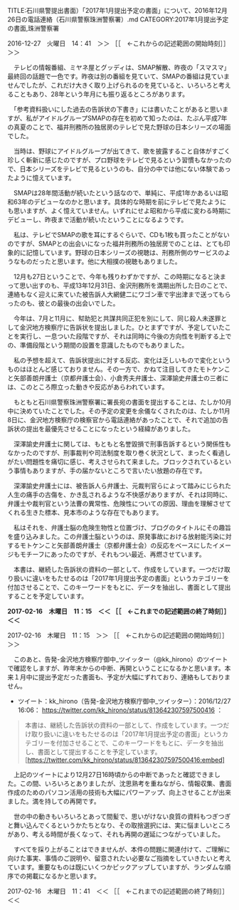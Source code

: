 TITLE:石川県警提出書面）「2017年1月提出予定の書面」について、2016年12月26日の電話連絡（石川県警察珠洲警察署）.md
CATEGORY:2017年1月提出予定の書面,珠洲警察署

2016-12-27　火曜日　14：41　＞＞ ［［　←これからの記述範囲の開始時刻］］＞＞

　テレビの情報番組、ミヤネ屋とグッディは、SMAP解散、昨夜の「スマスマ」最終回の話題で一色です。昨夜は別の番組を見ていて、SMAPの番組は見ていませんでしたが、これだけ大きく取り上げられるのを見ていると、いろいろと考えることもあり、28年という年月にも振り返るところがあります。

　「参考資料扱いにした過去の告訴状の下書き」には書いたことがあると思いますが、私がアイドルグループSMAPの存在を初めて知ったのは、たぶん平成7年の真夏のことで、福井刑務所の独居房のテレビで見た野球の日本シリーズの場面でした。

　当時は、野球にアイドルグループが出てきて、歌を披露すること自体がすごく珍しく斬新に感じたのですが、プロ野球をテレビで見るという習慣もなかったので、日本シリーズをテレビで見るというのも、自分の中では他にない体験であったように憶えています。

　SMAPは28年間活動が続いたという話なので、単純に、平成1年かあるいは昭和63年のデビューなのかと思います。具体的な時期を前にテレビで見たようにも思いますが、よく憶えていません。いずれにせよ昭和から平成に変わる時期にデビューし、昨夜まで活動が続いたということになるようです。

　私は、テレビでSMAPの歌を耳にするぐらいで、CDも1枚も買ったことがないのですが、SMAPとの出会いになった福井刑務所の独居房でのことは、とても印象的に記憶しています。野球の日本シリーズの視聴は、刑務所側のサービスのようなものだったと思います。他に大相撲の視聴もありました。

　12月も27日ということで、今年も残りわずかですが、この時期になると決まって思い出すのも、平成13年12月31日、金沢刑務所を満期出所した日のことで、連絡もなく迎えに来ていた被告訴人大網健二にワゴン車で宇出津まで送ってもらったのも、彼との最後の出会いでした。

　今年は、7月と11月に、幇助犯と共謀共同正犯を別にして、同じ殺人未遂罪として金沢地方検察庁に告訴状を提出しました。ひとまずですが、予定していたことを実行し、一息ついた段階ですが、それは同時に今後の方向性を判断する上での、準備段階という期間の設置を意識したものでもありました。

　私の予想を超えて、告訴状提出に対する反応、変化は乏しいもので変化というものはほとんど感じておりません。その一方で、かねて注目してきたモトケンこと矢部善朗弁護士（京都弁護士会）、小倉秀夫弁護士、深澤諭史弁護士の三者には、このところ際立った動きや反応があらわれています。

　もともと石川県警察珠洲警察署に署長宛の書面を提出することは、たしか10月中に決めていたことでした。その予定の変更を余儀なくされたのは、たしか11月8日に、金沢地方検察庁の検察官から電話連絡があったことで、それで追加の告訴状の提出を最優先させることになったという経緯がありました。

　深澤諭史弁護士に関しては、もともと名誉毀損で刑事告訴するという関係性もなかったのですが、刑事裁判や司法制度を取り巻く状況として、まったく看過しがたい問題性を痛切に感じ、考えさせられて来ました。ブロックされているという事情もありますが、手の届かないところで言いたい放題の存在です。

　深澤諭史弁護士には、被告訴人ら弁護士、元裁判官らによって踏みにじられた人生の痛手の古傷を、かき乱されるような不快感がありますが、それは同時に、弁護士や裁判官という法曹の異常性、危険性についての原因、理由を理解させてくれる生きた標本、見本市のような存在でもあります。

　私はそれを、弁護士脳の危険生物性と位置づけ、ブログのタイトルにその趣旨を盛り込みました。この弁護士脳というのは、原発事故における放射能汚染に対するモトケンこと矢部善朗弁護士（京都弁護士会）の反応をベースにしたイメージもモチーフにあったのですが、それもつい最近、再燃させています。

　本書は、継続した告訴状の資料の一部として、作成をしています。一つだけ取り扱いに違いをもたせるのは「2017年1月提出予定の書面」というカテゴリーを付加させることで、このキーワードをもとに、データを抽出し、書面として提出することを予定しています。

__2017-02-16　木曜日　11：15　＜＜ ［［　←これまでの記述範囲の終了時刻］］＜＜__



2017-02-16　木曜日　11：15　＞＞ ［［　←これからの記述範囲の開始時刻］］＞＞

　このあと、告発-金沢地方検察庁御中_ツイッター（@kk_hirono）のツイートで確認をしますが、昨年末からの中断、再開ということになるかと思います。本来１月中に提出予定だった書面も、予定が大幅にずれており、連絡もしておりません。

* ツイート：kk_hirono（告発-金沢地方検察庁御中_ツイッター）：2016/12/27 16:06： https://twitter.com/kk_hirono/status/813642307597500416 ：  
> 本書は、継続した告訴状の資料の一部として、作成をしています。一つだけ取り扱いに違いをもたせるのは「2017年1月提出予定の書面」というカテゴリーを付加させることで、このキーワードをもとに、データを抽出し、書面として提出することを予定しています。  
[https://twitter.com/kk_hirono/status/813642307597500416:embed]

　上記のツイートにより12月27日16時頃からの中断であったと確認できました。この間、いろいろとありましたが、沈思熟考を重ねながら、情報収集、書面作成のためのパソコン活用の技術も大幅にパワーアップ、向上させることが出来ました。満を持しての再開です。

　世の中の動きもいろいろとあって間髪で、思いがけない良質の資料もつぎつぎと舞い込んでくるというかたちとなり、その取捨選択には、実に悩ましいところがあり、考える時間が長くなって、それも再開の遅延につながっていました。

　すべてを採り上がることはできませんが、本件の問題に関連付けて、ご理解に向けた事実、事情のご説明や、留意されたい必要なご指摘をしていきたいと考えています。重要なものは既にいくつかピックアップしていますが、ランダムな順序での掲載になるかと思います。

2017-02-16　木曜日　11：41　＜＜ ［［　←これまでの記述範囲の終了時刻］］＜＜
